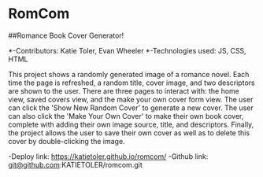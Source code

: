 # RomCom
##Romance Book Cover Generator! 

*-Contributors: Katie Toler, Evan Wheeler
*-Technologies used: JS, CSS, HTML


  This project shows a randomly generated image of a romance novel. Each time the page is refreshed, a random title, cover image, and two descriptors are shown to the user. There are three pages to interact with: the home view, saved covers view, and the make your own cover form view. The user can click the 'Show New Random Cover' to generate a new cover. The user can also click the 'Make Your Own Cover' to make their own book cover, complete with adding their own image source, title, and descriptors. Finally, the project allows the user to save their own cover as well as to delete this cover by double-clicking the image.





-Deploy link: https://katietoler.github.io/romcom/
-Github link: git@github.com:KATIETOLER/romcom.git
